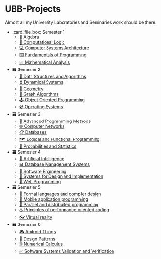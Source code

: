 # UBB-Projects

Almost all my University Laboratories and Seminaries work should be there.

<ul>
  <li>:card_file_box: Semester 1
    <ul>
      <li>
        <a href = "https://github.com/BogdanModolea/UBB-Projects/tree/main/Semester%201/Algebra">
          🧮 Algebra
        </a>
      </li>
      <li>
        <a href = "https://github.com/BogdanModolea/UBB-Projects/tree/main/Semester%201/Computational%20Logic">
          🧩 Computational Logic
        </a>
      </li>
      <li>
        <a href = "https://github.com/BogdanModolea/UBB-Projects/tree/main/Semester%201/Computer%20Systems%20Architecture">
          💻 Computer Systems Architecture
        </a>
      </li>
      <li>
        <a href = "https://github.com/BogdanModolea/UBB-Projects/tree/main/Semester%201/Fundamentals%20of%20Programming">
          ⌨️ Fundamentals of Programming
        </a>
      </li>
      <li>
        <a href = "https://github.com/BogdanModolea/UBB-Projects/tree/main/Semester%201/Mathematical%20Analysis">
          📈 Mathematical Analysis
        </a>
      </li>
    </ul>
  </li>
  <li>🗃️ Semester 2  
    <ul>
      <li>
        <a href = "https://github.com/BogdanModolea/UBB-Projects/tree/main/Semester%202/Data%20Structures%20and%20Algorithms">
          🌲 Data Structures and Algorithms
        </a>
      </li>
      <li>
        <a href = "https://github.com/BogdanModolea/UBB-Projects/tree/main/Semester%202/Dynamical%20Systems">
          ⏳ Dynamical Systems
        </a>
      </li>
      <li>
        <a href = "https://github.com/BogdanModolea/UBB-Projects/tree/main/Semester%202/Geometry">
          📐 Geometry
        </a>
      </li>
      <li>
        <a href = "https://github.com/BogdanModolea/UBB-Projects/tree/main/Semester%202/Graph%20Algorithms">
           🥇 Graph Algorithms
        </a>
      </li>
      <li>
        <a href = "https://github.com/BogdanModolea/UBB-Projects/tree/main/Semester%202/Object%20Oriented%20Programming">
           🕹️ Object Oriented Programming
        </a>
      </li>
      <li>
        <a href = "https://github.com/BogdanModolea/UBB-Projects/tree/main/Semester%202/Operating%20Systems">
           💿 Operating Systems
        </a>
      </li>
    </ul>
  </li>
  <li>🗃️ Semester 3  
    <ul>
      <li>
        <a href = "https://github.com/BogdanModolea/UBB-Projects/tree/main/Semester%203/Advanced%20Programming%20Methods">
          💼 Advanced Programming Methods
        </a>
      </li>
      <li>
        <a href = "https://github.com/BogdanModolea/UBB-Projects/tree/main/Semester%203/Computer%20Networks">
          🌐 Computer Networks
        </a>
      </li>
      <li>
        <a href = "https://github.com/BogdanModolea/UBB-Projects/tree/main/Semester%203/Databases">
          📋 Databases
        </a>
      </li>
      <li>
        <a href = "https://github.com/BogdanModolea/UBB-Projects/tree/main/Semester%203/Logical%20and%20Functional%20Programming">
           🗺 Logical and Functional Programming
        </a>
      </li>
      <li>
        <a href = "https://github.com/BogdanModolea/UBB-Projects/tree/main/Semester%203/Probabilities%20and%20Statistics">
           🎰 Probabilities and Statistics
        </a>
      </li>
    </ul>
  </li>
  <li>🗃️ Semester 4  
    <ul>
      <li>
        <a href = "https://github.com/BogdanModolea/UBB-Projects/tree/main/Semester%204/Artificial%20Intelligence">
          🤖 Artificial Intelligence
        </a>
      </li>
      <li>
        <a href = "https://github.com/BogdanModolea/UBB-Projects/tree/main/Semester%204/Database%20Management%20Systems">
          📊 Database Management Systems
        </a>
      </li>
      <li>
        <a href = "https://github.com/BogdanModolea/UBB-Projects/tree/main/Semester%204/Software%20Engineering">
          🔧 Software Engineering
        </a>
      </li>
      <li>
        <a href = "https://github.com/BogdanModolea/UBB-Projects/tree/main/Semester%204/Systems%20for%20Design%20and%20Implementation">
           🌱 Systems for Design and Implementation
        </a>
      </li>
      <li>
        <a href = "https://github.com/BogdanModolea/UBB-Projects/tree/main/Semester%204/Web%20Programming">
           📶 Web Programming
        </a>
      </li>
    </ul>
  </li>
  <li>🗃️ Semester 5  
    <ul>
      <li>
        <a href = "https://github.com/BogdanModolea/UBB-Projects/tree/main/Semester%205/Formal%20languages%20and%20compiler%20design">
          👾 Formal languages and compiler design
        </a>
      </li>
      <li>
        <a href = "https://github.com/BogdanModolea/UBB-Projects/tree/main/Semester%205/Mobile%20application%20programming">
          📱 Mobile application programming
        </a>
      </li>
      <li>
        <a href = "https://github.com/BogdanModolea/UBB-Projects/tree/main/Semester%205/Parallel%20and%20distribuited%20programming">
          🔀 Parallel and distribuited programming
        </a>
      </li>
      <li>
        <a href = "https://github.com/BogdanModolea/UBB-Projects/tree/main/Semester%205/Principles%20of%20performance%20oriented%20coding">
           ♨️ Principles of performance oriented coding
        </a>
      </li>
      <li>
        <a href = "https://github.com/BogdanModolea/UBB-Projects/tree/main/Semester%205/Virtual%20reality">
           👓 Virtual reality
        </a>
      </li>
    </ul>
  </li>
  <li>🗃️ Semester 6  
    <ul>
      <li>
        <a href = "https://github.com/BogdanModolea/UBB-Projects/tree/main/Semester%206/Android%20Things">
          🎮 Android Things
        </a>
      </li>
      <li>
        <a href = "https://github.com/BogdanModolea/UBB-Projects/tree/main/Semester%206/Design%20Patterns">
          🧱 Design Patterns
        </a>
      </li>
      <li>
        <a href = "https://github.com/BogdanModolea/UBB-Projects/tree/main/Semester%206/Numerical%20Calculus">
          ⛓️ Numerical Calculus
        </a>
      </li>
      <li>
        <a href = "https://github.com/BogdanModolea/UBB-Projects/tree/main/Semester%206/Software%20Systems%20Validation%20and%20Verification">
           ✅ Software Systems Validation and Verification
        </a>
      </li>
    </ul>
  </li>
</ul>
